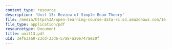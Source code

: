 ```yaml
---
content_type: resource
description: 'Unit 13: Review of Simple Beam Theory'
file: /media/https%3A/open-learning-course-data-rc.s3.amazonaws.com/16-20-structural-mechanics-fall-2002/3ef63aa023cd33d657a8aa0e747ae20f_unit13.pdf
file_type: application/pdf
resourcetype: Document
title: unit13.pdf
uid: 3ef63aa0-23cd-33d6-57a8-aa0e747ae20f
---
```

